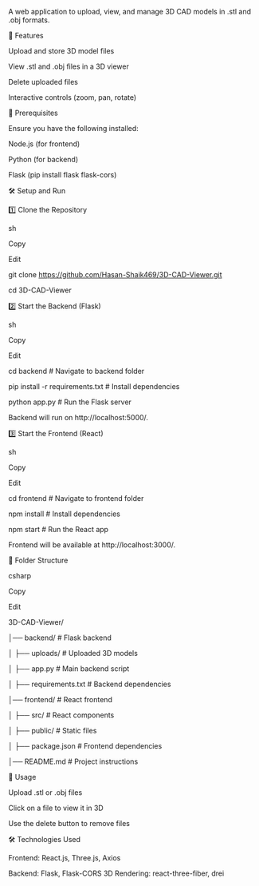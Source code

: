 A web application to upload, view, and manage 3D CAD models in .stl and .obj formats.

🚀 Features

Upload and store 3D model files

View .stl and .obj files in a 3D viewer

Delete uploaded files

Interactive controls (zoom, pan, rotate)

📌 Prerequisites

Ensure you have the following installed:

Node.js (for frontend)

Python (for backend)

Flask (pip install flask flask-cors)

🛠️ Setup and Run

1️⃣ Clone the Repository

sh

Copy

Edit

git clone https://github.com/Hasan-Shaik469/3D-CAD-Viewer.git

cd 3D-CAD-Viewer

2️⃣ Start the Backend (Flask)

sh

Copy

Edit

cd backend  # Navigate to backend folder

pip install -r requirements.txt  # Install dependencies

python app.py  # Run the Flask server

Backend will run on http://localhost:5000/.


3️⃣ Start the Frontend (React)

sh

Copy

Edit

cd frontend  # Navigate to frontend folder

npm install  # Install dependencies

npm start  # Run the React app

Frontend will be available at http://localhost:3000/.


📂 Folder Structure

csharp

Copy

Edit

3D-CAD-Viewer/

│── backend/            # Flask backend

│   ├── uploads/        # Uploaded 3D models

│   ├── app.py          # Main backend script

│   ├── requirements.txt # Backend dependencies

│── frontend/           # React frontend

│   ├── src/            # React components

│   ├── public/         # Static files

│   ├── package.json    # Frontend dependencies

│── README.md           # Project instructions


🎯 Usage

Upload .stl or .obj files

Click on a file to view it in 3D

Use the delete button to remove files

🛠️ Technologies Used

Frontend: React.js, Three.js, Axios

Backend: Flask, Flask-CORS
3D Rendering: react-three-fiber, drei

